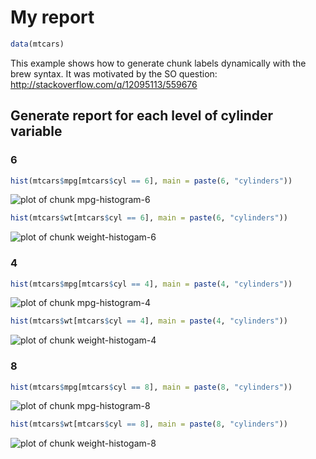 # My report


```{.r .chunk-source}
data(mtcars)
```

This example shows how to generate chunk labels dynamically with the brew syntax. It was motivated by the SO question: http://stackoverflow.com/q/12095113/559676



## Generate report for each level of cylinder variable

### 6

```{.r .chunk-source}
hist(mtcars$mpg[mtcars$cyl == 6], main = paste(6, "cylinders"))
```

![plot of chunk mpg-histogram-6](http://db.yihui.name/knitr-examples/figure/041-label-i-mpg-histogram-6-1.png)

```{.r .chunk-source}
hist(mtcars$wt[mtcars$cyl == 6], main = paste(6, "cylinders"))
```

![plot of chunk weight-histogam-6](http://db.yihui.name/knitr-examples/figure/041-label-i-weight-histogam-6-1.png)

### 4

```{.r .chunk-source}
hist(mtcars$mpg[mtcars$cyl == 4], main = paste(4, "cylinders"))
```

![plot of chunk mpg-histogram-4](http://db.yihui.name/knitr-examples/figure/041-label-i-mpg-histogram-4-1.png)

```{.r .chunk-source}
hist(mtcars$wt[mtcars$cyl == 4], main = paste(4, "cylinders"))
```

![plot of chunk weight-histogam-4](http://db.yihui.name/knitr-examples/figure/041-label-i-weight-histogam-4-1.png)

### 8

```{.r .chunk-source}
hist(mtcars$mpg[mtcars$cyl == 8], main = paste(8, "cylinders"))
```

![plot of chunk mpg-histogram-8](http://db.yihui.name/knitr-examples/figure/041-label-i-mpg-histogram-8-1.png)

```{.r .chunk-source}
hist(mtcars$wt[mtcars$cyl == 8], main = paste(8, "cylinders"))
```

![plot of chunk weight-histogam-8](http://db.yihui.name/knitr-examples/figure/041-label-i-weight-histogam-8-1.png)
